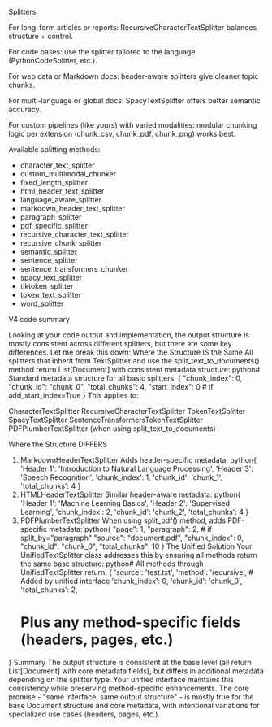 
Splitters

For long-form articles or reports: RecursiveCharacterTextSplitter balances structure + control.

For code bases: use the splitter tailored to the language (PythonCodeSplitter, etc.).

For web data or Markdown docs: header-aware splitters give cleaner topic chunks.

For multi-language or global docs: SpacyTextSplitter offers better semantic accuracy.

For custom pipelines (like yours) with varied modalities: modular chunking logic per extension (chunk_csv, chunk_pdf, chunk_png) works best.





Available splitting methods:
- character_text_splitter
- custom_multimodal_chunker
- fixed_length_splitter
- html_header_text_splitter
- language_aware_splitter
- markdown_header_text_splitter
- paragraph_splitter
- pdf_specific_splitter
- recursive_character_text_splitter
- recursive_chunk_splitter
- semantic_splitter
- sentence_splitter
- sentence_transformers_chunker
- spacy_text_splitter
- tiktoken_splitter
- token_text_splitter
- word_splitter







V4 code summary

Looking at your code output and implementation, the output structure is mostly consistent across different splitters, but there are some key differences. Let me break this down:
Where the Structure IS the Same
All splitters that inherit from TextSplitter and use the split_text_to_documents() method return List[Document] with consistent metadata structure:
python# Standard metadata structure for all basic splitters:
{
    "chunk_index": 0,
    "chunk_id": "chunk_0", 
    "total_chunks": 4,
    "start_index": 0  # if add_start_index=True
}
This applies to:

CharacterTextSplitter
RecursiveCharacterTextSplitter
TokenTextSplitter
SpacyTextSplitter
SentenceTransformersTokenTextSplitter
PDFPlumberTextSplitter (when using split_text_to_documents)

Where the Structure DIFFERS
1. MarkdownHeaderTextSplitter
Adds header-specific metadata:
python{
    'Header 1': 'Introduction to Natural Language Processing',
    'Header 3': 'Speech Recognition', 
    'chunk_index': 1,
    'chunk_id': 'chunk_1',
    'total_chunks': 4
}
2. HTMLHeaderTextSplitter
Similar header-aware metadata:
python{
    'Header 1': 'Machine Learning Basics',
    'Header 2': 'Supervised Learning',
    'chunk_index': 2, 
    'chunk_id': 'chunk_2',
    'total_chunks': 4
}
3. PDFPlumberTextSplitter
When using split_pdf() method, adds PDF-specific metadata:
python{
    "page": 1,
    "paragraph": 2,  # if split_by="paragraph"
    "source": "document.pdf",
    "chunk_index": 0,
    "chunk_id": "chunk_0", 
    "total_chunks": 10
}
The Unified Solution
Your UnifiedTextSplitter class addresses this by ensuring all methods return the same base structure:
python# All methods through UnifiedTextSplitter return:
{
    'source': 'test.txt',
    'method': 'recursive',  # Added by unified interface
    'chunk_index': 0,
    'chunk_id': 'chunk_0', 
    'total_chunks': 2,
    # Plus any method-specific fields (headers, pages, etc.)
}
Summary
The output structure is consistent at the base level (all return List[Document] with core metadata fields), but differs in additional metadata depending on the splitter type. Your unified interface maintains this consistency while preserving method-specific enhancements.
The core promise - "same interface, same output structure" - is mostly true for the base Document structure and core metadata, with intentional variations for specialized use cases (headers, pages, etc.).